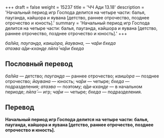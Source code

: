+++
draft = false
weight = 15237
title = 'ЧЧ Ади 13.18'
description = 'Начальный период игр Господа делится на четыре части: балья, пауганда, кайшора и яувана [детство, раннее отрочество, позднее отрочество и юность].'
summary = 'Начальный период игр Господа делится на четыре части: балья, пауганда, кайшора и яувана [детство, раннее отрочество, позднее отрочество и юность].'
+++

_ба̄лйа, пауган̣д̣а, каиш́ора, йаувана, — ча̄ри бхеда  
атаэва а̄ди-кхан̣д̣е лӣла̄ ча̄ри бхеда_

## Пословный перевод

_ба̄лйа_ — детство; _пауган̣д̣а_ — раннее отрочество; _каиш́ора_ — позднее отрочество; _йаувана_ — юность; _ча̄ри_ — четыре; _бхеда_ — подразделения; _атаэва_ — поэтому; _а̄ди_\-_кхан̣д̣е_ — в начальном периоде; _лӣла̄_ — игр; _ча̄ри_ — четыре; _бхеда_ — подразделения.

## Перевод

**Начальный период игр Господа делится на четыре части: балья, пауганда, кайшора и яувана \[детство, раннее отрочество, позднее отрочество и юность\].**
